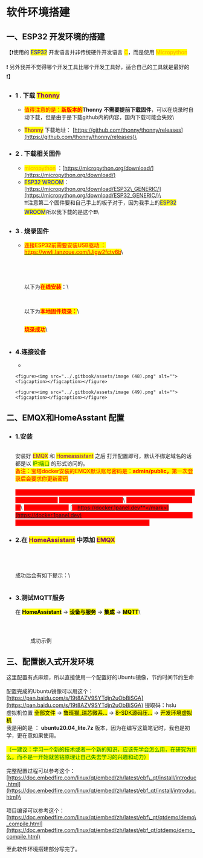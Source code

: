 # 软件环境搭建

## 一、ESP32 开发环境的搭建

【:exclamation:使用的 <mark style="color:blue;">ESP32</mark> 开发语言并非传统硬件开发语言 <mark style="color:orange;">C</mark>，而是使用 <mark style="color:orange;">Micropython</mark>

:exclamation: 另外我并不觉得哪个开发工具比哪个开发工具好，适合自己的工具就是最好的 :exclamation:】&#x20;

* ### 1 . 下载 <mark style="color:purple;">Thonny</mark>
  * <mark style="color:red;">值得注意的是：</mark><mark style="color:red;">**新版本的**</mark>**Thonny** **不需要提前下载固件**，可以在烧录时自动下载，但是由于是下载github内的内容，国内下载可能会失败\

  * <mark style="color:purple;">Thonny</mark> 下载地址： [https://github.com/thonny/thonny/releases](https://github.com/thonny/thonny/releases)\

* ### 2 . 下载相关固件
  * <mark style="color:orange;">micropython</mark> ：[https://micropython.org/download/](https://micropython.org/download/)
  * <mark style="color:blue;">ESP32 WROOM</mark>：[https://micropython.org/download/ESP32\_GENERIC/](https://micropython.org/download/ESP32_GENERIC/)\
    \
    :exclamation::exclamation:注意第二个固件要和自己手上的板子对于，因为我手上的<mark style="color:blue;">ESP32 WROOM</mark>所以我下载的是这个:exclamation::exclamation:\

* ### 3 . 烧录固件
  *   <mark style="color:red;">连接ESP32前需要安装USB驱动 ：</mark>[<mark style="color:red;">https://wwli.lanzoue.com/iJigw2fctv6b</mark>](https://wwli.lanzoue.com/iJigw2fctv6b)\


      <figure><img src="../.gitbook/assets/image (50).png" alt=""><figcaption></figcaption></figure>

      <figure><img src="../.gitbook/assets/image (51).png" alt=""><figcaption></figcaption></figure>

      <figure><img src="../.gitbook/assets/image (44).png" alt=""><figcaption></figcaption></figure>

      \
      以下为<mark style="color:red;">**在线安装**</mark>：\


      <figure><img src="../.gitbook/assets/image (45).png" alt=""><figcaption></figcaption></figure>

      \
      以下为<mark style="color:red;">**本地固件烧录：**</mark>\


      <figure><img src="../.gitbook/assets/image (46).png" alt=""><figcaption></figcaption></figure>

      <mark style="color:red;">**烧录成功**</mark>\


      <figure><img src="../.gitbook/assets/image (47).png" alt=""><figcaption></figcaption></figure>


* ### 4.连接设备
  *

      <figure><img src="../.gitbook/assets/image (48).png" alt=""><figcaption></figcaption></figure>

      <figure><img src="../.gitbook/assets/image (49).png" alt=""><figcaption></figcaption></figure>

## 二、EMQX和HomeAsstant 配置

*   ### 1.安装



    <div data-full-width="true"><figure><img src="../.gitbook/assets/image (42).png" alt=""><figcaption></figcaption></figure></div>

    安装好 <mark style="color:purple;">EMQX</mark> 和  <mark style="color:purple;">Homeassistant</mark> 之后 打开配置即可，默认不绑定域名的话都是以 <mark style="color:green;">IP:端口</mark> 的形式访问的。\
    <mark style="color:red;">备注：宝塔docker安装的EMQX默认账号密码是：</mark><mark style="color:red;">**admin/public，**</mark><mark style="color:red;">第一次登录后会要求你更新密码</mark>\
    \
    <mark style="color:red;background-color:red;">**！！！注意注意！！！ ： 如果你的宝塔Docker配置了阿里云镜像的话，拉取的**</mark><mark style="color:red;background-color:red;">Homeassistant</mark> <mark style="color:red;background-color:red;"></mark><mark style="color:red;background-color:red;">**版本会一直是21年的版本。**</mark>\ <mark style="color:red;background-color:red;">**解决办法一 ： 不使用加速镜像**</mark>\ <mark style="color:red;background-color:red;">**解决办法二 ： 使用**</mark> [<mark style="color:red;background-color:red;">**https://docker.1panel.dev**</mark>](https://docker.1panel.dev) <mark style="color:red;background-color:red;">**这个镜像**</mark>\ <mark style="color:red;background-color:red;">**具体使用什么版本看你自己喜欢，新版本也不一定好用，但是可以体验一些新的功能和新特性**</mark>\

*   ### 2.在 <mark style="color:purple;">HomeAssistant</mark> 中添加 <mark style="color:purple;">EMQX</mark>



    <figure><img src="../.gitbook/assets/image (8).png" alt=""><figcaption></figcaption></figure>

    <figure><img src="../.gitbook/assets/image (52).png" alt=""><figcaption></figcaption></figure>

    <figure><img src="../.gitbook/assets/image (53).png" alt=""><figcaption></figcaption></figure>

    <figure><img src="../.gitbook/assets/image (54).png" alt=""><figcaption></figcaption></figure>

    成功后会有如下提示：\


    <figure><img src="../.gitbook/assets/image (56).png" alt=""><figcaption></figcaption></figure>
*   ### 3.测试MQTT服务

    在 <mark style="background-color:yellow;">**HomeAssistant**</mark> -> <mark style="background-color:yellow;">**设备与服务**</mark> -> <mark style="background-color:yellow;">**集成**</mark> -> <mark style="background-color:yellow;">**MQTT**</mark>\


    <figure><img src="../.gitbook/assets/image.png" alt=""><figcaption></figcaption></figure>

    <figure><img src="../.gitbook/assets/image (1).png" alt=""><figcaption></figcaption></figure>

    <figure><img src="../.gitbook/assets/image (2).png" alt=""><figcaption><p>成功示例</p></figcaption></figure>



## 三、配置嵌入式开发环境

这里配置有点麻烦，所以直接使用一个配置好的Ubuntu镜像，节约时间节约生命\
\
配置完成的Ubuntu镜像可以用这个：\
[https://pan.baidu.com/s/19t8AZV9SYTdjn2uObBiSGA](https://pan.baidu.com/s/19t8AZV9SYTdjn2uObBiSGA)   提取码：hslu\
虚拟机位置 <mark style="background-color:yellow;">全部文件</mark> -> <mark style="background-color:yellow;">鲁班猫\_瑞芯微系...</mark> -> <mark style="background-color:yellow;">8-SDK源码压...</mark> -> <mark style="background-color:yellow;">开发环境虚拟机</mark>\
我是用的是 ： **ubuntu20.04\_lite.7z** 版本，因为在编写这篇笔记时，我也是初学，更在意如果使用。\
\
<mark style="color:green;">（一建议：学习一个新的技术或者一个新的知识，应该先学会怎么用，在研究为什么。而不是一开始就苦钻原理让自己失去学习的兴趣和动力）</mark>\
\
完整配置过程可以参考这个：[https://doc.embedfire.com/linux/qt/embed/zh/latest/ebf\_qt/install/introduc.html](https://doc.embedfire.com/linux/qt/embed/zh/latest/ebf_qt/install/introduc.html)\
\
\
项目编译可以参考这个：\
[https://doc.embedfire.com/linux/qt/embed/zh/latest/ebf\_qt/qtdemo/demo\_compile.html](https://doc.embedfire.com/linux/qt/embed/zh/latest/ebf_qt/qtdemo/demo_compile.html)



至此软件环境搭建部分写完了。
